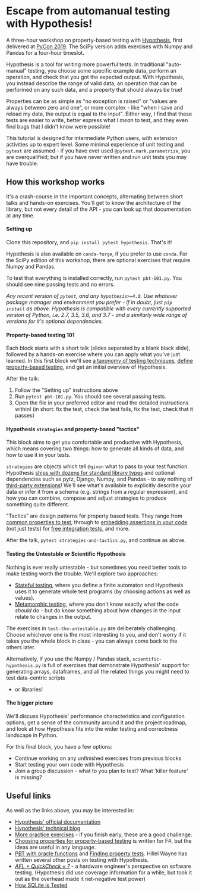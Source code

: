 # Escape from automanual testing with Hypothesis!

A three-hour workshop on property-based testing with [Hypothesis](https://hypothesis.works),
first delivered at [PyCon 2019](https://us.pycon.org/2019/schedule/presentation/91/).
The SciPy version adds exercises with Numpy and Pandas for a four-hour timeslot.

Hypothesis is a tool for writing more powerful tests.  In traditional "auto-manual"
testing, you choose some specific example data, perform an operation, and check
that you got the expected output.  With Hypothesis, you instead describe the range
of valid data, an operation that can be performed on any such data, and a property
that should always be true!

Properties can be as simple as "no exception is raised" or "values are always between
zero and one", or more complex - like "when I save and reload my data, the output is
equal to the input".  Either way, I find that these tests are easier to write, better
express what I *mean* to test, and they even find bugs that I didn't know were possible!

This tutorial is designed for intermediate Python users, with extension activities up to expert level.
Some minimal experience of unit testing and `pytest` are assumed - if you have ever used
`@pytest.mark.parametrize`, you are overqualified; but if you have never written and run
unit tests you may have trouble.


## How this workshop works

It's a crash-course in the important concepts, alternating between short talks and
hands-on exercises.  You'll get to know the architecture of the library, but not
every detail of the API - you can look up that documentation at any time.


#### Setting up

Clone this repository, and `pip install pytest hypothesis`.  That's it!

Hypothesis is also available on `conda-forge`, if you prefer to use `conda`.
For the SciPy edition of this workshop, there are optional exercises that
require Numpy and Pandas.

To test that everything is installed correctly, run `pytest pbt-101.py`.
You should see nine passing tests and no errors.

*Any recent version of `pytest`, and any `hypothesis>=4.0`.
Use whatever package manager and environment you prefer - if in doubt,
just `pip install` as above.  Hypothesis is compatible with every currently
supported version of Python, i.e. 2.7, 3.5, 3.6, and 3.7 - and a similarly
wide range of versions for it's optional dependencies.*


#### Property-based testing 101

Each block starts with a short talk (slides separated by a blank black slide),
followed by a hands-on exercise where you can apply what you've just learned.
In this first block we'll see
[a taxonomy of testing techniques](https://www.hillelwayne.com/post/a-bunch-of-tests/),
[define property-based testing](https://hypothesis.works/articles/what-is-property-based-testing/),
 and get an initial overview of Hypothesis.

After the talk:

1. Follow the "Setting up" instructions above
2. Run `pytest pbt-101.py`.  You should see several passing tests.
3. Open the file in your preferred editor and read the detailed instructions within!
   (in short: fix the test, check the test fails, fix the test, check that it passes)


#### Hypothesis `strategies` and property-based "tactics"

This block aims to get you comfortable and productive with Hypothesis, which means
covering two things: how to generate all kinds of data, and how to use it in your tests.

`strategies` are objects which tell `@given` what to pass to your test function.
Hypothesis [ships with dozens for standard library types](https://hypothesis.readthedocs.io/en/latest/data.html)
and optional dependencies such as pytz, Django, Numpy, and Pandas - to say nothing of
[third-party extensions](https://hypothesis.readthedocs.io/en/latest/strategies.html)!
We'll see what's available to explicitly describe your data or infer it from a schema
(e.g. strings from a regular expression), and how you can combine, compose and adjust
strategies to produce something quite different.

"Tactics" are design patterns for property based tests.  They range from
[common properties to test](https://fsharpforfunandprofit.com/posts/property-based-testing-2/),
through to [embedding assertions in your code](https://blog.regehr.org/archives/1091)
(not just tests) for [free integration tests](https://www.hillelwayne.com/post/pbt-contracts/),
and more.

After the talk, `pytest strategies-and-tactics.py`, and continue as above.


#### Testing the Untestable *or* Scientific Hypothesis

Nothing is ever really untestable - but sometimes you need better tools to make
testing worth the trouble.  We'll explore two approaches:

- [Stateful testing](https://hypothesis.works/articles/rule-based-stateful-testing/),
  where you define a finite automaton and Hypothesis uses it to generate whole test
  programs (by choosing actions as well as values).
- [Metamorphic testing](https://www.hillelwayne.com/post/metamorphic-testing/),
  where you don't know exactly what the code *should* do - but do know something
  about how changes in the input relate to changes in the output.

The exercises in `test-the-untestable.py` are deliberately challenging.  Choose
whichever one is the most interesting to you, and don't worry if it takes you the
whole block in class - you can always come back to the others later.

Alternatively, if you use the Numpy / Pandas stack, `scientific-hypothesis.py` is
full of exercises that demonstrate Hypothesis' support for generating arrays,
dataframes, and all the related things you might need to test data-centric scripts
- or libraries!


#### The bigger picture

We'll discuss Hypothesis' performance characteristics and configuration options,
get a sense of the community around it and the project roadmap, and look at how
Hypothesis fits into the wider testing and correctness landscape in Python.

For this final block, you have a few options:

- Continue working on any unfinished exercises from previous blocks
- Start testing your own code with Hypothesis
- Join a group discussion - what to you plan to test?  What 'killer feature'
  is missing?


## Useful links

As well as the links above, you may be interested in:

- [Hypothesis' official documentation](https://hypothesis.readthedocs.io/)
- [Hypothesis' technical blog](https://hypothesis.works/articles/technical/)
- [More practice exercises](https://github.com/DRmacIver/hypothesis-training) -
  if you finish early, these are a good challenge.
- [Choosing properties for property-based testing](https://fsharpforfunandprofit.com/posts/property-based-testing-2/)
  is written for F#, but the ideas are useful in any language.
- [PBT with oracle functions](https://www.hillelwayne.com/post/hypothesis-oracles/)
  and [Finding property tests](https://www.hillelwayne.com/post/contract-examples/).
  Hillel Wayne has written several other posts on testing with Hypothesis.
- [*AFL + QuickCheck = ?*](https://danluu.com/testing/) - a hardware engineer's
  perspective on software testing.  (Hypothesis did use coverage information for
  a while, but took it out as the overhead made it net-negative test power)
- [How SQLite is Tested](https://www.sqlite.org/testing.html)
